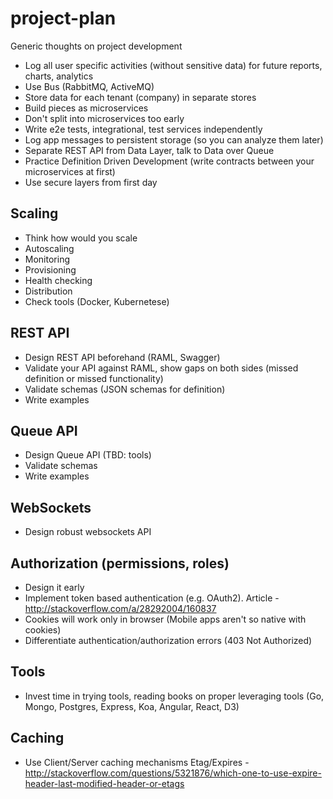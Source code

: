 # project-plan
Generic thoughts on project development

- Log all user specific activities (without sensitive data) for future reports, charts, analytics
- Use Bus (RabbitMQ, ActiveMQ)
- Store data for each tenant (company) in separate stores
- Build pieces as microservices
- Don't split into microservices too early
- Write e2e tests, integrational, test services independently
- Log app messages to persistent storage (so you can analyze them later)
- Separate REST API from Data Layer, talk to Data over Queue
- Practice Definition Driven Development (write contracts between your microservices at first)
- Use secure layers from first day

## Scaling
- Think how would you scale
- Autoscaling
- Monitoring
- Provisioning
- Health checking
- Distribution
- Check tools (Docker, Kubernetese)

## REST API
- Design REST API beforehand (RAML, Swagger) 
- Validate your API against RAML, show gaps on both sides (missed definition or missed functionality)
- Validate schemas (JSON schemas for definition)
- Write examples

## Queue API
- Design Queue API (TBD: tools)
- Validate schemas
- Write examples

## WebSockets
- Design robust websockets API

## Authorization (permissions, roles)
- Design it early
- Implement token based authentication (e.g. OAuth2). Article - http://stackoverflow.com/a/28292004/160837
- Cookies will work only in browser (Mobile apps aren't so native with cookies)
- Differentiate authentication/authorization errors (403 Not Authorized)

## Tools
- Invest time in trying tools, reading books on proper leveraging tools (Go, Mongo, Postgres, Express, Koa, Angular, React, D3)

## Caching
- Use Client/Server caching mechanisms Etag/Expires - http://stackoverflow.com/questions/5321876/which-one-to-use-expire-header-last-modified-header-or-etags
